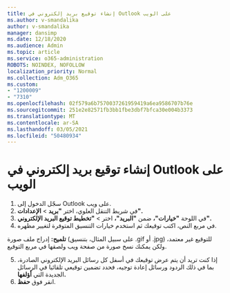 ```yaml
---
title: إنشاء توقيع بريد إلكتروني في Outlook على الويب
ms.author: v-smandalika
author: v-smandalika
manager: dansimp
ms.date: 12/18/2020
ms.audience: Admin
ms.topic: article
ms.service: o365-administration
ROBOTS: NOINDEX, NOFOLLOW
localization_priority: Normal
ms.collection: Adm_O365
ms.custom:
- "1200009"
- "7310"
ms.openlocfilehash: 02f579a6b7570037261959419a6ea9586707b76e
ms.sourcegitcommit: 251e2e82571fb3bb1fbe3dbf7bfca30e004b3373
ms.translationtype: MT
ms.contentlocale: ar-SA
ms.lasthandoff: 03/05/2021
ms.locfileid: "50480934"
---
```

# <a name="create-an-email-signature-in-outlook-on-the-web"></a>إنشاء توقيع بريد إلكتروني في Outlook على الويب

1. سجّل الدخول إلى Outlook على ويب.
2. في شريط التنقل العلوي، اختر **"بريد**  >  **الإعدادات".**
3. في اللوحة **"خيارات"،** ضمن **"البريد"،** اختر   >  **"تخطيط توقيع البريد الإلكتروني".**
4. في مربع النص، اكتب توقيعك ثم استخدم خيارات التنسيق المتوفرة لتغيير مظهره.

**تلميح:** إدراج ملف صورة (على سبيل المثال، بتنسيق .gif أو .jpg) للتوقيع غير معتمد، ولكن يمكنك نسخ صورة من صفحة ويب ولصقها في مربع التوقيع.

5. إذا كنت تريد أن يتم عرض توقيعك في أسفل كل رسائل البريد الإلكتروني الصادرة، بما في ذلك الردود ورسائل إعادة توجيه، فحدد تضمين توقيعي تلقائيا في الرسائل الجديدة التي **أؤلفها.**
6. انقر فوق **حفظ**.
